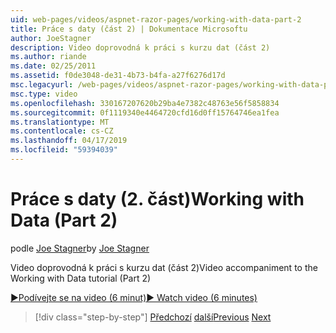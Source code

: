 ```yaml
---
uid: web-pages/videos/aspnet-razor-pages/working-with-data-part-2
title: Práce s daty (část 2) | Dokumentace Microsoftu
author: JoeStagner
description: Video doprovodná k práci s kurzu dat (část 2)
ms.author: riande
ms.date: 02/25/2011
ms.assetid: f0de3048-de31-4b73-b4fa-a27f6276d17d
msc.legacyurl: /web-pages/videos/aspnet-razor-pages/working-with-data-part-2
msc.type: video
ms.openlocfilehash: 330167207620b29ba4e7382c48763e56f5858834
ms.sourcegitcommit: 0f1119340e4464720cfd16d0ff15764746ea1fea
ms.translationtype: MT
ms.contentlocale: cs-CZ
ms.lasthandoff: 04/17/2019
ms.locfileid: "59394039"
---
```

# <a name="working-with-data-part-2"></a><span data-ttu-id="4304b-103">Práce s daty (2. část)</span><span class="sxs-lookup"><span data-stu-id="4304b-103">Working with Data (Part 2)</span></span>

<span data-ttu-id="4304b-104">podle [Joe Stagner](https://github.com/JoeStagner)</span><span class="sxs-lookup"><span data-stu-id="4304b-104">by [Joe Stagner](https://github.com/JoeStagner)</span></span>

<span data-ttu-id="4304b-105">Video doprovodná k práci s kurzu dat (část 2)</span><span class="sxs-lookup"><span data-stu-id="4304b-105">Video accompaniment to the Working with Data tutorial (Part 2)</span></span>

[<span data-ttu-id="4304b-106">&#9654;Podívejte se na video (6 minut)</span><span class="sxs-lookup"><span data-stu-id="4304b-106">&#9654; Watch video (6 minutes)</span></span>](https://channel9.msdn.com/Blogs/ASP-NET-Site-Videos/working-with-data-part-2)

> [!div class="step-by-step"]
> <span data-ttu-id="4304b-107">[Předchozí](working-with-data-part-1.md)
> [další](displaying-data-in-a-grid.md)</span><span class="sxs-lookup"><span data-stu-id="4304b-107">[Previous](working-with-data-part-1.md)
[Next](displaying-data-in-a-grid.md)</span></span>

